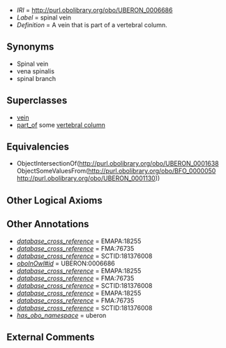  * *IRI* = http://purl.obolibrary.org/obo/UBERON_0006686
 * *Label* = spinal vein
 * *Definition* = A vein that is part of a vertebral column.

## Synonyms

 * Spinal vein
 * vena spinalis
 * spinal branch

## Superclasses

 * [vein](../../UBERON/38/UBERON_0001638.md)
 * [part_of](../../BFO/50/BFO_0000050.md) some [vertebral column](../../UBERON/30/UBERON_0001130.md)

## Equivalencies

 * ObjectIntersectionOf(<http://purl.obolibrary.org/obo/UBERON_0001638> ObjectSomeValuesFrom(<http://purl.obolibrary.org/obo/BFO_0000050> <http://purl.obolibrary.org/obo/UBERON_0001130>))

## Other Logical Axioms


## Other Annotations

 * *[database_cross_reference](../../ef/oboInOwl#hasDbXref.md)* = EMAPA:18255
 * *[database_cross_reference](../../ef/oboInOwl#hasDbXref.md)* = FMA:76735
 * *[database_cross_reference](../../ef/oboInOwl#hasDbXref.md)* = SCTID:181376008
 * *[oboInOwl#id](../../id/oboInOwl#id.md)* = UBERON:0006686
 * *[database_cross_reference](../../ef/oboInOwl#hasDbXref.md)* = EMAPA:18255
 * *[database_cross_reference](../../ef/oboInOwl#hasDbXref.md)* = FMA:76735
 * *[database_cross_reference](../../ef/oboInOwl#hasDbXref.md)* = SCTID:181376008
 * *[database_cross_reference](../../ef/oboInOwl#hasDbXref.md)* = EMAPA:18255
 * *[database_cross_reference](../../ef/oboInOwl#hasDbXref.md)* = FMA:76735
 * *[database_cross_reference](../../ef/oboInOwl#hasDbXref.md)* = SCTID:181376008
 * *[has_obo_namespace](../../ce/oboInOwl#hasOBONamespace.md)* = uberon

## External Comments

